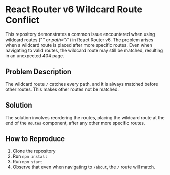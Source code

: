 # React Router v6 Wildcard Route Conflict

This repository demonstrates a common issue encountered when using wildcard routes ("*" or path="/*") in React Router v6.  The problem arises when a wildcard route is placed after more specific routes. Even when navigating to valid routes, the wildcard route may still be matched, resulting in an unexpected 404 page.

## Problem Description
The wildcard route `/` catches every path, and it is always matched before other routes. This makes other routes not be matched.

## Solution
The solution involves reordering the routes, placing the wildcard route at the end of the `Routes` component, after any other more specific routes.

## How to Reproduce
1. Clone the repository
2. Run `npm install`
3. Run `npm start`
4. Observe that even when navigating to `/about`, the `/` route will match. 